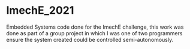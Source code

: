 # ImechE_2021
Embedded Systems code done for the ImechE challenge, this work was done as part of a group project in which I was one of two programmers ensure the system created could be controlled semi-autonomously.
